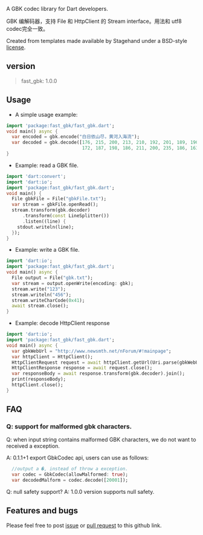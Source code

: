 A GBK codec library for Dart developers.

GBK 编解码器，支持 File 和 HttpClient 的 Stream interface。用法和 utf8 codec完全一致。

Created from templates made available by Stagehand under a BSD-style
[license](https://github.com/dart-lang/stagehand/blob/master/LICENSE).

## version
> fast_gbk: 1.0.0

## Usage

- A simple usage example:

```dart
import 'package:fast_gbk/fast_gbk.dart';
void main() async {
  var encoded = gbk.encode("白日依山尽，黄河入海流");
  var decoded = gbk.decode([176, 215, 200, 213, 210, 192, 201, 189, 190, 161, 163,
                            172, 187, 198, 186, 211, 200, 235, 186, 163, 193, 247]);
}
```

- Example: read a GBK file.

```dart
import 'dart:convert';
import 'dart:io';
import 'package:fast_gbk/fast_gbk.dart';
void main() {
  File gbkFile = File("gbkFile.txt");
  var stream = gbkFile.openRead();
  stream.transform(gbk.decoder)
      .transform(const LineSplitter())
      .listen((line) {
    stdout.writeln(line);
  });
}

```

- Example: write a GBK file.
```dart
import 'dart:io';
import 'package:fast_gbk/fast_gbk.dart';
void main() async {
  File output = File("gbk.txt");
  var stream = output.openWrite(encoding: gbk);
  stream.write("123");
  stream.writeln("456");
  stream.writeCharCode(0x41);
  await stream.close();
}
```

- Example: decode HttpClient response
```dart
import 'dart:io';
import 'package:fast_gbk/fast_gbk.dart';
void main() async {
  var gbkWebUrl = "http://www.newsmth.net/nForum/#!mainpage";
  var httpClient = HttpClient();
  HttpClientRequest request = await httpClient.getUrl(Uri.parse(gbkWebUrl));
  HttpClientResponse response = await request.close();
  var responseBody = await response.transform(gbk.decoder).join();
  print(responseBody);
  httpClient.close();
}
```

## FAQ

### Q: support for malformed gbk characters.

Q: when input string contains malformed GBK characters, we do not want to received a exception.

A: 0.1.1+1 export GbkCodec api, users can use as follows:
```dart
  //output a �, instead of throw a exception.
  var codec = GbkCodec(allowMalformed: true);
  var decodedMalform = codec.decode([20001]);
```

Q: null safety support?
A: 1.0.0 version supports null safety.

## Features and bugs

Please feel free to post [issue](https://github.com/lixiangthinker/fast_gbk/issues) 
or [pull request](https://github.com/lixiangthinker/fast_gbk/pulls) to this github link.
